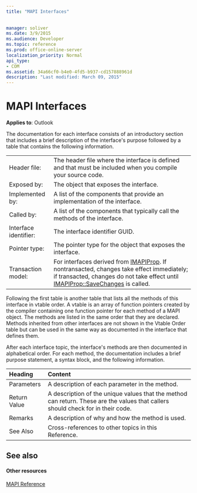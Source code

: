 ```yaml
---
title: "MAPI Interfaces"
 
 
manager: soliver
ms.date: 3/9/2015
ms.audience: Developer
ms.topic: reference
ms.prod: office-online-server
localization_priority: Normal
api_type:
- COM
ms.assetid: 34a66cf0-b4e0-4fd5-b937-cd157888961d
description: "Last modified: March 09, 2015"
---
```


# MAPI Interfaces

  
  
**Applies to**: Outlook 
  
The documentation for each interface consists of an introductory section that includes a brief description of the interface's purpose followed by a table that contains the following information.
  
|||
|:-----|:-----|
|Header file:  <br/> |The header file where the interface is defined and that must be included when you compile your source code.  <br/> |
|Exposed by:  <br/> |The object that exposes the interface.  <br/> |
|Implemented by:  <br/> |A list of the components that provide an implementation of the interface.  <br/> |
|Called by:  <br/> |A list of the components that typically call the methods of the interface.  <br/> |
|Interface identifier:  <br/> |The interface identifier GUID.  <br/> |
|Pointer type:  <br/> |The pointer type for the object that exposes the interface.  <br/> |
|Transaction model:  <br/> |For interfaces derived from [IMAPIProp](imapipropiunknown.md). If nontransacted, changes take effect immediately; if transacted, changes do not take effect until [IMAPIProp::SaveChanges](imapiprop-savechanges.md) is called.  <br/> |
   
Following the first table is another table that lists all the methods of this interface in vtable order. A vtable is an array of function pointers created by the compiler containing one function pointer for each method of a MAPI object. The methods are listed in the same order that they are declared. Methods inherited from other interfaces are not shown in the Vtable Order table but can be used in the same way as documented in the interface that defines them.
  
After each interface topic, the interface's methods are then documented in alphabetical order. For each method, the documentation includes a brief purpose statement, a syntax block, and the following information.
  
|**Heading**|**Content**|
|:-----|:-----|
|Parameters  <br/> |A description of each parameter in the method.  <br/> |
|Return Value  <br/> |A description of the unique values that the method can return. These are the values that callers should check for in their code.  <br/> |
|Remarks  <br/> |A description of why and how the method is used.  <br/> |
|See Also  <br/> |Cross-references to other topics in this Reference.  <br/> |
   
## See also

#### Other resources

[MAPI Reference](mapi-reference.md)

